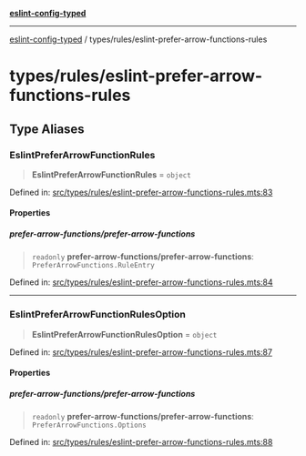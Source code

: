 [**eslint-config-typed**](../../README.md)

---

[eslint-config-typed](../../README.md) / types/rules/eslint-prefer-arrow-functions-rules

# types/rules/eslint-prefer-arrow-functions-rules

## Type Aliases

### EslintPreferArrowFunctionRules

> **EslintPreferArrowFunctionRules** = `object`

Defined in: [src/types/rules/eslint-prefer-arrow-functions-rules.mts:83](https://github.com/noshiro-pf/eslint-config-typed/blob/main/src/types/rules/eslint-prefer-arrow-functions-rules.mts#L83)

#### Properties

##### prefer-arrow-functions/prefer-arrow-functions

> `readonly` **prefer-arrow-functions/prefer-arrow-functions**: `PreferArrowFunctions.RuleEntry`

Defined in: [src/types/rules/eslint-prefer-arrow-functions-rules.mts:84](https://github.com/noshiro-pf/eslint-config-typed/blob/main/src/types/rules/eslint-prefer-arrow-functions-rules.mts#L84)

---

### EslintPreferArrowFunctionRulesOption

> **EslintPreferArrowFunctionRulesOption** = `object`

Defined in: [src/types/rules/eslint-prefer-arrow-functions-rules.mts:87](https://github.com/noshiro-pf/eslint-config-typed/blob/main/src/types/rules/eslint-prefer-arrow-functions-rules.mts#L87)

#### Properties

##### prefer-arrow-functions/prefer-arrow-functions

> `readonly` **prefer-arrow-functions/prefer-arrow-functions**: `PreferArrowFunctions.Options`

Defined in: [src/types/rules/eslint-prefer-arrow-functions-rules.mts:88](https://github.com/noshiro-pf/eslint-config-typed/blob/main/src/types/rules/eslint-prefer-arrow-functions-rules.mts#L88)
